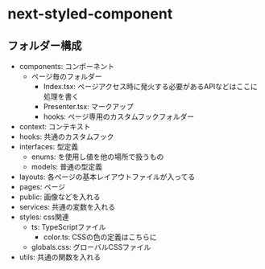 # next-styled-component

## フォルダー構成

- components: コンポーネント
  - ページ毎のフォルダー
    - Index.tsx: ページアクセス時に発火する必要があるAPIなどはここに処理を書く
    - Presenter.tsx: マークアップ
    - hooks: ページ専用のカスタムフックフォルダー
- context: コンテキスト
- hooks: 共通のカスタムフック
- interfaces: 型定義
  - enums: <const>を使用し値を他の場所で扱うもの
  - models: 普通の型定義
- layouts: 各ページの基本レイアウトファイルが入ってる
- pages: ページ
- public: 画像などを入れる
- services: 共通の変数を入れる
- styles: css関連
  - ts: TypeScriptファイル
    - color.ts: CSSの色の定義はこちらに
  - globals.css: グローバルCSSファイル
- utils: 共通の関数を入れる

